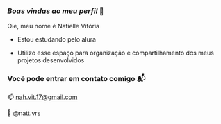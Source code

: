 ### _Boas vindas ao meu perfil_ 💙

  Oie, meu nome é Natielle Vitória

- Estou estudando pelo alura

- Utilizo esse espaço para organização e compartilhamento dos meus projetos desenvolvidos 


### Você pode entrar em contato comigo 📬

📫 nah.vit.17@gmail.com

📱  @natt.vrs 
